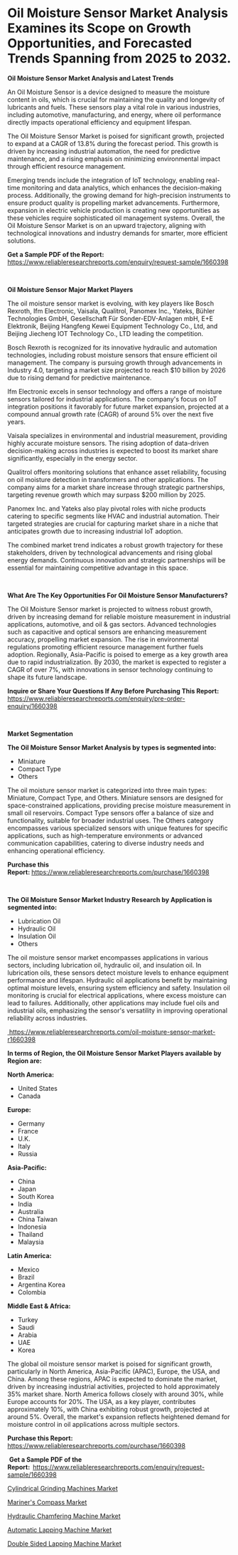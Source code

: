 <p><h1>Oil Moisture Sensor Market Analysis Examines its Scope on Growth Opportunities, and Forecasted Trends Spanning from 2025 to 2032.</h1></p><p><strong>Oil Moisture Sensor Market Analysis and Latest Trends</strong></p>
<p><p>An Oil Moisture Sensor is a device designed to measure the moisture content in oils, which is crucial for maintaining the quality and longevity of lubricants and fuels. These sensors play a vital role in various industries, including automotive, manufacturing, and energy, where oil performance directly impacts operational efficiency and equipment lifespan. </p><p>The Oil Moisture Sensor Market is poised for significant growth, projected to expand at a CAGR of 13.8% during the forecast period. This growth is driven by increasing industrial automation, the need for predictive maintenance, and a rising emphasis on minimizing environmental impact through efficient resource management. </p><p>Emerging trends include the integration of IoT technology, enabling real-time monitoring and data analytics, which enhances the decision-making process. Additionally, the growing demand for high-precision instruments to ensure product quality is propelling market advancements. Furthermore, expansion in electric vehicle production is creating new opportunities as these vehicles require sophisticated oil management systems. Overall, the Oil Moisture Sensor Market is on an upward trajectory, aligning with technological innovations and industry demands for smarter, more efficient solutions.</p></p>
<p><strong>Get a Sample PDF of the Report:&nbsp;</strong> <a href="https://www.reliableresearchreports.com/enquiry/request-sample/1660398?utm_campaign=11&utm_medium=2&utm_source=Github&utm_content=ia&utm_term=10042025&utm_id=oil-moisture-sensor">https://www.reliableresearchreports.com/enquiry/request-sample/1660398</a></p>
<p>&nbsp;</p>
<p><strong>Oil Moisture Sensor Major Market Players</strong></p>
<p><p>The oil moisture sensor market is evolving, with key players like Bosch Rexroth, Ifm Electronic, Vaisala, Qualitrol, Panomex Inc., Yateks, Bühler Technologies GmbH, Gesellschaft Für Sonder-EDV-Anlagen mbH, E+E Elektronik, Beijing Hangfeng Kewei Equipment Technology Co., Ltd, and Beijing Jiecheng IOT Technology Co., LTD leading the competition.</p><p>Bosch Rexroth is recognized for its innovative hydraulic and automation technologies, including robust moisture sensors that ensure efficient oil management. The company is pursuing growth through advancements in Industry 4.0, targeting a market size projected to reach $10 billion by 2026 due to rising demand for predictive maintenance.</p><p>Ifm Electronic excels in sensor technology and offers a range of moisture sensors tailored for industrial applications. The company's focus on IoT integration positions it favorably for future market expansion, projected at a compound annual growth rate (CAGR) of around 5% over the next five years.</p><p>Vaisala specializes in environmental and industrial measurement, providing highly accurate moisture sensors. The rising adoption of data-driven decision-making across industries is expected to boost its market share significantly, especially in the energy sector.</p><p>Qualitrol offers monitoring solutions that enhance asset reliability, focusing on oil moisture detection in transformers and other applications. The company aims for a market share increase through strategic partnerships, targeting revenue growth which may surpass $200 million by 2025.</p><p>Panomex Inc. and Yateks also play pivotal roles with niche products catering to specific segments like HVAC and industrial automation. Their targeted strategies are crucial for capturing market share in a niche that anticipates growth due to increasing industrial IoT adoption.</p><p>The combined market trend indicates a robust growth trajectory for these stakeholders, driven by technological advancements and rising global energy demands. Continuous innovation and strategic partnerships will be essential for maintaining competitive advantage in this space.</p></p>
<p>&nbsp;</p>
<p><strong>What Are The Key Opportunities For Oil Moisture Sensor Manufacturers?</strong></p>
<p><p>The Oil Moisture Sensor market is projected to witness robust growth, driven by increasing demand for reliable moisture measurement in industrial applications, automotive, and oil & gas sectors. Advanced technologies such as capacitive and optical sensors are enhancing measurement accuracy, propelling market expansion. The rise in environmental regulations promoting efficient resource management further fuels adoption. Regionally, Asia-Pacific is poised to emerge as a key growth area due to rapid industrialization. By 2030, the market is expected to register a CAGR of over 7%, with innovations in sensor technology continuing to shape its future landscape.</p></p>
<p><strong>Inquire or Share Your Questions If Any Before Purchasing This Report:</strong> <a href="https://www.reliableresearchreports.com/enquiry/pre-order-enquiry/1660398?utm_campaign=11&utm_medium=2&utm_source=Github&utm_content=ia&utm_term=10042025&utm_id=oil-moisture-sensor">https://www.reliableresearchreports.com/enquiry/pre-order-enquiry/1660398</a></p>
<p>&nbsp;</p>
<p><strong>Market Segmentation</strong></p>
<p><strong>The Oil Moisture Sensor Market Analysis by types is segmented into:</strong></p>
<p><ul><li>Miniature</li><li>Compact Type</li><li>Others</li></ul></p>
<p><p>The oil moisture sensor market is categorized into three main types: Miniature, Compact Type, and Others. Miniature sensors are designed for space-constrained applications, providing precise moisture measurement in small oil reservoirs. Compact Type sensors offer a balance of size and functionality, suitable for broader industrial uses. The Others category encompasses various specialized sensors with unique features for specific applications, such as high-temperature environments or advanced communication capabilities, catering to diverse industry needs and enhancing operational efficiency.</p></p>
<p><strong>Purchase this Report:&nbsp;</strong><a href="https://www.reliableresearchreports.com/purchase/1660398?utm_campaign=11&utm_medium=2&utm_source=Github&utm_content=ia&utm_term=10042025&utm_id=oil-moisture-sensor">https://www.reliableresearchreports.com/purchase/1660398</a></p>
<p>&nbsp;</p>
<p><strong>The Oil Moisture Sensor Market Industry Research by Application is segmented into:</strong></p>
<p><ul><li>Lubrication Oil</li><li>Hydraulic Oil</li><li>Insulation Oil</li><li>Others</li></ul></p>
<p><p>The oil moisture sensor market encompasses applications in various sectors, including lubrication oil, hydraulic oil, and insulation oil. In lubrication oils, these sensors detect moisture levels to enhance equipment performance and lifespan. Hydraulic oil applications benefit by maintaining optimal moisture levels, ensuring system efficiency and safety. Insulation oil monitoring is crucial for electrical applications, where excess moisture can lead to failures. Additionally, other applications may include fuel oils and industrial oils, emphasizing the sensor's versatility in improving operational reliability across industries.</p></p>
<p><a href="https://www.reliableresearchreports.com/oil-moisture-sensor-market-r1660398?utm_campaign=11&utm_medium=2&utm_source=Github&utm_content=ia&utm_term=10042025&utm_id=oil-moisture-sensor">&nbsp;https://www.reliableresearchreports.com/oil-moisture-sensor-market-r1660398</a></p>
<p><strong>In terms of Region, the Oil Moisture Sensor Market Players available by Region are:</strong></p>
<p>
    <p> <strong> North America: </strong>
        <ul>
            <li>United States</li>
            <li>Canada</li>
        </ul>
        </p> 
    <p> <strong> Europe: </strong>
        <ul>
            <li>Germany</li>
            <li>France</li>
            <li>U.K.</li>
            <li>Italy</li>
            <li>Russia</li>
        </ul>
        </p> 
    <p> <strong> Asia-Pacific: </strong>
        <ul>
            <li>China</li>
            <li>Japan</li>
            <li>South Korea</li>
            <li>India</li>
            <li>Australia</li>
            <li>China Taiwan</li>
            <li>Indonesia</li>
            <li>Thailand</li>
            <li>Malaysia</li>
        </ul>
        </p> 
    <p> <strong> Latin America: </strong>
        <ul>
            <li>Mexico</li>
            <li>Brazil</li>
            <li>Argentina Korea</li>
            <li>Colombia</li>
        </ul>
        </p> 
    <p> <strong> Middle East & Africa: </strong>
        <ul>
            <li>Turkey</li>
            <li>Saudi</li>
            <li>Arabia</li>
            <li>UAE</li>
            <li>Korea</li>
        </ul>
    </p>
    </p>
<p><p>The global oil moisture sensor market is poised for significant growth, particularly in North America, Asia-Pacific (APAC), Europe, the USA, and China. Among these regions, APAC is expected to dominate the market, driven by increasing industrial activities, projected to hold approximately 35% market share. North America follows closely with around 30%, while Europe accounts for 20%. The USA, as a key player, contributes approximately 10%, with China exhibiting robust growth, projected at around 5%. Overall, the market's expansion reflects heightened demand for moisture control in oil applications across multiple sectors.</p></p>
<p><strong>Purchase this Report: </strong><a href="https://www.reliableresearchreports.com/purchase/1660398?utm_campaign=11&utm_medium=2&utm_source=Github&utm_content=ia&utm_term=10042025&utm_id=oil-moisture-sensor">https://www.reliableresearchreports.com/purchase/1660398</a></p>
<p>&nbsp;<strong>Get a Sample PDF of the Report:&nbsp;&nbsp;</strong><a href="https://www.reliableresearchreports.com/enquiry/request-sample/1660398?utm_campaign=11&utm_medium=2&utm_source=Github&utm_content=ia&utm_term=10042025&utm_id=oil-moisture-sensor">https://www.reliableresearchreports.com/enquiry/request-sample/1660398</a></p>
<p><strong></strong></p>
<p><p><a href="https://github.com/parthplagaf6/Market-Research-Report-List-1/blob/main/cylindrical-grinding-machines-market.md?utm_campaign=11&utm_medium=2&utm_source=Github&utm_content=ia&utm_term=10042025&utm_id=oil-moisture-sensor">Cylindrical Grinding Machines Market</a></p><p><a href="https://github.com/shamprenadw7/Market-Research-Report-List-1/blob/main/mariners-compass-market.md?utm_campaign=11&utm_medium=2&utm_source=Github&utm_content=ia&utm_term=10042025&utm_id=oil-moisture-sensor">Mariner's Compass Market</a></p><p><a href="https://github.com/estaykaleslo/Market-Research-Report-List-1/blob/main/hydraulic-chamfering-machine-market.md?utm_campaign=11&utm_medium=2&utm_source=Github&utm_content=ia&utm_term=10042025&utm_id=oil-moisture-sensor">Hydraulic Chamfering Machine Market</a></p><p><a href="https://github.com/tandyorandby/Market-Research-Report-List-1/blob/main/automatic-lapping-machine-market.md?utm_campaign=11&utm_medium=2&utm_source=Github&utm_content=ia&utm_term=10042025&utm_id=oil-moisture-sensor">Automatic Lapping Machine Market</a></p><p><a href="https://github.com/abararybar2x/Market-Research-Report-List-1/blob/main/double-sided-lapping-machine-market.md?utm_campaign=11&utm_medium=2&utm_source=Github&utm_content=ia&utm_term=10042025&utm_id=oil-moisture-sensor">Double Sided Lapping Machine Market</a></p></p>